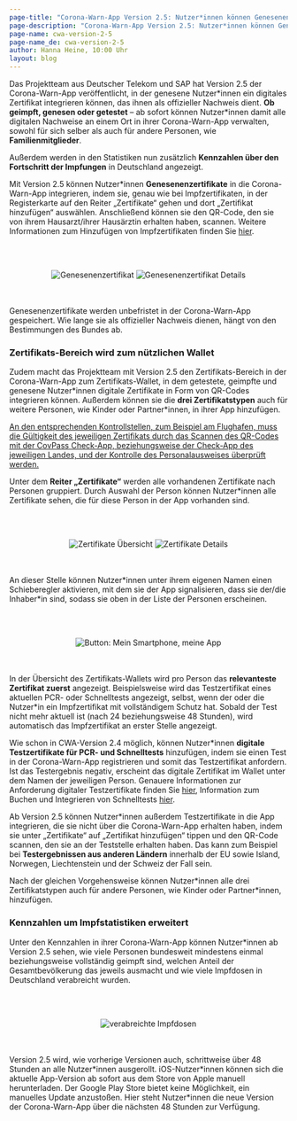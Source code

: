 ```yaml
---
page-title: "Corona-Warn-App Version 2.5: Nutzer*innen können Genesenenzertifikate und Zertifikate für Familienmitglieder integrieren"
page-description: "Corona-Warn-App Version 2.5: Nutzer*innen können Genesenenzertifikate und Zertifikate für Familienmitglieder integrieren"
page-name: cwa-version-2-5
page-name_de: cwa-version-2-5
author: Hanna Heine, 10:00 Uhr 
layout: blog
---
```



Das Projektteam aus Deutscher Telekom und SAP hat Version 2.5 der Corona-Warn-App veröffentlicht, in der genesene Nutzer\*innen ein digitales Zertifikat integrieren können, das ihnen als offizieller Nachweis dient. **Ob geimpft, genesen oder getestet** – ab sofort können Nutzer*innen damit alle digitalen Nachweise an einem Ort in ihrer Corona-Warn-App verwalten, sowohl für sich selber als auch für andere Personen, wie **Familienmitglieder**. 

Außerdem werden in den Statistiken nun zusätzlich **Kennzahlen über den Fortschritt der Impfungen** in Deutschland angezeigt. 


<!-- overview -->

Mit Version 2.5 können Nutzer\*innen **Genesenenzertifikate** in die Corona-Warn-App integrieren, indem sie, genau wie bei Impfzertifikaten, in der Registerkarte auf den Reiter „Zertifikate“ gehen und dort „Zertifikat hinzufügen“ auswählen. Anschließend können sie den QR-Code, den sie von ihrem Hausarzt/ihrer Hausärztin erhalten haben, scannen. Weitere Informationen zum Hinzufügen von Impfzertifikaten finden Sie [hier](/de/blog/2021-06-10-cwa-version-2-3/). 

<br></br>
<center> <img src="./Genesenenzertifikat (3).png" title="Genesenenzertifikat" style="align: center"> <img src="./Genesenenzertifikat (1).png" title="Genesenenzertifikat Details" style="align: center"> </center>
<br></br>

Genesenenzertifikate werden unbefristet in der Corona-Warn-App gespeichert. Wie lange sie als offizieller Nachweis dienen, hängt von den Bestimmungen des Bundes ab. 


### Zertifikats-Bereich wird zum nützlichen Wallet

Zudem macht das Projektteam mit Version 2.5 den Zertifikats-Bereich in der Corona-Warn-App zum Zertifikats-Wallet, in dem getestete, geimpfte und genesene Nutzer\*innen digitale Zertifikate in Form von QR-Codes integrieren können. Außerdem können sie die **drei Zertifikatstypen** auch für weitere Personen, wie Kinder oder Partner\*innen, in ihrer App hinzufügen. 

<ins>An den entsprechenden Kontrollstellen, zum Beispiel am Flughafen, muss die Gültigkeit des jeweiligen Zertifikats durch das Scannen des QR-Codes mit der CovPass Check-App, beziehungsweise der Check-App des jeweiligen Landes, und der Kontrolle des Personalausweises überprüft werden.</ins>

Unter dem **Reiter „Zertifikate“** werden alle vorhandenen Zertifikate nach Personen gruppiert. Durch Auswahl der Person können Nutzer\*innen alle Zertifikate sehen, die für diese Person in der App vorhanden sind.


<br></br>
<center> <img src="./familienzertifikate(2).png" title="Zertifikate Übersicht" style="align: center">  <img src="./details-zertifikate.png" title="Zertifikate Details" style="align: center"> </center>
<br></br>

An dieser Stelle können Nutzer\*innen unter ihrem eigenen Namen einen Schieberegler aktivieren, mit dem sie der App signalisieren, dass sie der/die Inhaber\*in sind, sodass sie oben in der Liste der Personen erscheinen. 

<br></br>
<center> <img src="./person-details-button.png" title="Button: Mein Smartphone, meine App" style="align: center"> </center>
<br></br>

In der Übersicht des Zertifikats-Wallets wird pro Person das **relevanteste Zertifikat zuerst** angezeigt. Beispielsweise wird das Testzertifikat eines aktuellen PCR- oder Schnelltests angezeigt, selbst, wenn der oder die Nutzer\*in ein Impfzertifikat mit vollständigem Schutz hat. Sobald der Test nicht mehr aktuell ist (nach 24 beziehungsweise 48 Stunden), wird automatisch das Impfzertifikat an erster Stelle angezeigt.

Wie schon in CWA-Version 2.4 möglich, können Nutzer\*innen **digitale Testzertifikate für PCR- und Schnelltests** hinzufügen, indem sie einen Test in der Corona-Warn-App registrieren und somit das Testzertifikat anfordern. Ist das Testergebnis negativ, erscheint das digitale Zertifikat im Wallet unter dem Namen der jeweiligen Person. Genauere Informationen zur Anforderung digitaler Testzertifikate finden Sie [hier](/de/blog/2021-06-24-cwa-version-2-4/), Information zum Buchen und Integrieren von Schnelltests [hier](/de/blog/2021-05-11-how-to-rapid-test-integration/). 

Ab Version 2.5 können Nutzer\*innen außerdem Testzertifikate in die App integrieren, die sie nicht über die Corona-Warn-App erhalten haben, indem sie unter „Zertifikate“ auf „Zertifikat hinzufügen“ tippen und den QR-Code scannen, den sie an der Teststelle erhalten haben. Das kann zum Beispiel bei **Testergebnissen aus anderen Ländern** innerhalb der EU sowie Island, Norwegen, Liechtenstein und der Schweiz der Fall sein. 

Nach der gleichen Vorgehensweise können Nutzer\*innen alle drei Zertifikatstypen auch für andere Personen, wie Kinder oder Partner\*innen, hinzufügen. 

### Kennzahlen um Impfstatistiken erweitert 

Unter den Kennzahlen in ihrer Corona-Warn-App können Nutzer\*innen ab Version 2.5 sehen, wie viele Personen bundesweit mindestens einmal beziehungsweise vollständig geimpft sind, welchen Anteil der Gesamtbevölkerung das jeweils ausmacht und wie viele Impfdosen in Deutschland verabreicht wurden.

<br></br>
<center> <img src="./Impfstatistik (2).png" title="verabreichte Impfdosen" style="align: center"> </center>
<br></br>

Version 2.5 wird, wie vorherige Versionen auch, schrittweise über 48 Stunden an alle Nutzer\*innen ausgerollt. iOS-Nutzer\*innen können sich die aktuelle App-Version ab sofort aus dem Store von Apple manuell herunterladen. Der Google Play Store bietet keine Möglichkeit, ein manuelles Update anzustoßen. Hier steht Nutzer*innen die neue Version der Corona-Warn-App über die nächsten 48 Stunden zur Verfügung.
